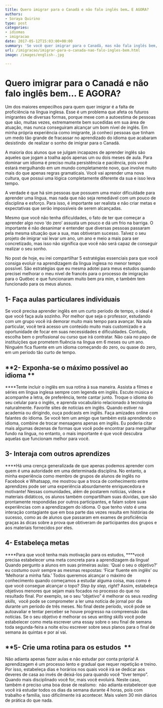 ```yaml
---
title: Quero imigrar para o Canadá e não falo inglês bem… E AGORA?
authors:
- Soraya Quirino
type: post
categories:
- idiomas
- imigracao
date: 2017-05-12T15:03:00+00:00
summary: 'Se você quer imigrar para o Canadá, mas não fala inglês bem, você precisa ler este post! '
url: /imigracao/imigrar-para-o-canada-nao-falo-ingles-bem.html
image: /images/english-.jpg

---
```

# Quero imigrar para o Canadá e não falo inglês bem… E AGORA?

Um dos maiores empecilhos para quem quer imigrar é a falta de proficiência na língua inglesa. Esse é um problema que afeta os futuros imigrantes de diversas formas, porque mexe com a autoestima de pessoas que são, muitas vezes, extremamente bem sucedidas em sua área de atuação, mas nunca conseguiram alcançar um bom nível de inglês. Em minha própria experiência como imigrante, já conheci pessoas que tinham um medo tão grande de fracassar no aprendizado do idioma que acabaram desistindo  de realizar o sonho de imigrar para o Canadá.

A maioria dos alunos que se julgam incapazes de aprender inglês são aqueles que jogam a toalha após apenas um ou dois meses de aula. Para dominar um idioma é preciso muita persistência e paciência, pois você estará mergulhando em um mundo completamente novo, que involve muito mais do que apenas regras gramaticais. Você vai aprender uma nova cultura, que possui uma lógica completamente diferente da sua e isso leva tempo.

A verdade é que há sim pessoas que possuem uma maior dificuldade para aprender uma língua, mas nada que não seja remediável com um pouco de disciplina e esforço. Para isso, é importante ser realista e não criar metas e expectativas que serão impossíveis de serem alcançadas.

Mesmo que você não tenha dificuldades, o fato de ter que começar a aprender algo novo &#8216;do zero&#8217; assusta um pouco e dá um frio na barriga. O importante é não desanimar e entender que diversas pessoas passaram pela mesma situação que a sua, mas obtiveram sucesso. Talvez o seu projeto de imigrar vai levar um ano, um ano e meio a mais para ser concretizado, mas isso não significa que você não será capaz de conseguir realizar o seu sonho.

No post de hoje, eu irei compartilhar 5 estratégias essenciais para que você consiga evoluir na aprendizagem da língua inglesa no menor tempo possível. São estratégias que eu mesma adotei para meus estudos quando precisei melhorar o meu nível de francês para o processo de imigração para o Québec e que funcionaram muito bem pra mim, e também tem funcionado para os meus alunos.

##  **1- Faça aulas particulares individuais**

Se você precisa aprender inglês em um curto período de tempo, o ideal é que você faça aula sozinho. Por melhor que seja o professor, estudando com um grupo você irá demorar muito mais tempo para avançar. Na aula particular, você terá acesso um conteúdo muito mais customizado e a oportunidade de focar em suas necessidades e dificuldades. Contudo, escolha bem o profissional ou curso que irá contratar. Não caia no papo de instituições que prometem fluência na língua em 6 meses ou um ano. Ninguém fica fluente em um idioma começando do zero, ou quase do zero, em um período tão curto de tempo.

##  **2- Exponha-se o máximo possível ao idioma **

 ****Tente incluir o inglês em sua rotina à sua maneira. Assista a filmes e séries em língua inglesa sempre com legenda em inglês. Escute música e acompanhe a letra, de preferência, tente cantar junto. Troque o idioma do seu celular para o inglês, e aprenda vocabulário relacionado à tecnologia naturalmente. Favorite sites de notícias em inglês. Quando estiver na academia ou dirigindo, ouça podcasts em inglês. Faça amizades online com falantes do idioma. Se você tem um amigo que também está aprendendo o idioma, combine de trocar mensagens apenas em inglês. Eu poderia citar mais algumas dezenas de formas que você pode encontrar para mergulhar fundo na língua, no entanto, o mais importante é que você descubra aquelas que funcionam melhor para você.

## **3- Interaja com outros aprendizes**

 ****Há uma crença generalizada de que apenas podemos aprender com quem é uma autoridade em uma determinada disciplina. No entanto, a minha experiência como membro de grupos de alunos de inglês no Facebook e Whatsapp, me mostrou que a troca de conhecimento entre aprendizes pode ser uma experiência absurdamente enriquecedora e motivante! Nessas comunidades, além de postarem notícias, vídeos e materiais didáticos, os alunos também compartilham suas dúvidas, que são prontamente respondidas por outros participantes, e falam sobre suas experiências com a aprendizagem do idioma. O que tenho visto é uma interação contagiante que em boa parte das vezes resulta em histórias de sucesso, como as de alunos que passaram em exames de proficiência graças às dicas sobre a prova que obtiveram de participantes dos grupos e aos materiais fornecidos por eles.

## **4-** **Estabeleça metas**

 ****Para que você tenha mais motivação para os estudos, ****você precisa estabelecer uma meta concreta para a aprendizagem da língua! Quando pergunto a alunos em suas primeiras aulas: ‘Qual o seu o objetivo?’ eu costumo ouvir sempre as mesmas respostas: ‘Ficar fluente em inglês’ ou ‘Melhorar a minha fala.’ Todos queremos alcançar o máximo de conhecimento quando começamos a estudar alguma coisa, mas como é que você consegue alcançar o topo? _Step by step, right_? Assim, estabeleça objetivos menores que sejam mais focados no processo do que no resultado final. Por exemplo, se o seu “objetivo&#8221; é melhorar os seus _reading skills,_  você pode se comprometer a ler uma notícia de jornal por dia durante um período de três meses. No final deste período, você pode se autoavaliar e tentar perceber se houve progresso na compreensão das notícias. Se o seu objetivo é melhorar os seus _writing skills_ você pode estabelecer como meta escrever uma essay sobre o seu final de semana toda segunda-feira a noite e/ou escrever sobre seus planos para o final de semana às quintas e por aí vai.

##  **5- Crie uma rotina para os estudos  **

Não adianta apenas fazer aulas e não estudar por conta própria! A aprendizagem é um processo lento e gradual que requer repetição e treino. Por isso, estabeleça dias e horários nos quais você irá se dedicar aos deveres de casa ao invés de deixá-los para quando você “tiver tempo”.  Quando mais disciplinado você for, mais você evoluirá. Neste caso,  também é preciso uma boa dose de realismo:  não adianta estabelecer que você irá estudar todos os dias da semana durante 4 horas, pois com trabalho e família, isso dificilmente irá acontecer. Mais valem 30 min diários de prática do que nada.
